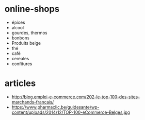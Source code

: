 # online-shops

- épices
- alcool
- gourdes, thermos
- bonbons
- Produits belge
- thé
- café
- cereales
- confitures

# articles
- http://blog.emploi-e-commerce.com/202-le-top-100-des-sites-marchands-francais/
- https://www.pharmaclic.be/guidesante/wp-content/uploads/2014/12/TOP-100-eCommerce-Belges.jpg 
